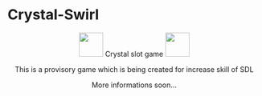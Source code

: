 # Crystal-Swirl

<p align="center">
<img src="https://cdn.pixabay.com/photo/2014/04/02/16/26/crystal-307264_960_720.png" width="48"> Crystal slot game <img src="https://cdn.pixabay.com/photo/2014/04/02/16/26/crystal-307264_960_720.png" width="48">


<p align="center">
This is a provisory game which is being created for increase skill of SDL
</p>

<p align="center">
More informations soon... 
</p>
